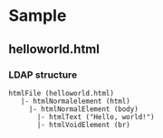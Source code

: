 # Sample

## helloworld.html

### LDAP structure

```
htmlFile (helloworld.html)
   |- htmlNormalelement (html)
     |- htmlNormalElement (body)
       |- htmlText ("Hello, world!")
       |- htmlVoidElement (br)
```
